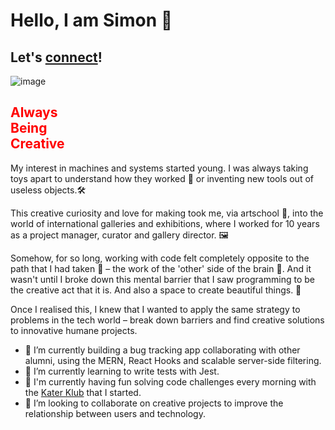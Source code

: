 # Hello, I am Simon 🤝

## Let's [connect](mailto:simongowing1@gmail.com?subject=Hello)!

![image](https://user-images.githubusercontent.com/76006710/116557093-68e61200-a8fe-11eb-93e7-c260e21f2eb0.png)

## <span style="color:red">Always</br>Being</br>Creative</span>

My interest in machines and systems started young. I was always taking toys apart to understand how they worked 🧰 or inventing new tools out of useless objects.🛠

This creative curiosity and love for making took me, via artschool 🎨, into the world of international galleries and exhibitions, where I worked for 10 years as a project manager, curator and gallery director. 🖼

Somehow, for so long, working with code felt completely opposite to the path that I had taken 👾 – the work of the 'other' side of the brain 🧠.  And it wasn't until I broke down this mental barrier that I saw programming to be the creative act that it is. And also a space to create beautiful things. 🍎

Once I realised this, I knew that I wanted to apply the same strategy to problems in the tech world – break down barriers and find creative solutions to innovative humane projects.

- 🔭 I’m currently building a bug tracking app collaborating with other alumni, using the MERN, React Hooks and scalable server-side filtering.
- 🌱 I’m currently learning to write tests with Jest.
- 👾 I'm currently having fun solving code challenges every morning with the [Kater Klub](https://github.com/simongowing1/Katas "Kater Klub repo") that I started.
- 👯 I’m looking to collaborate on creative projects to improve the relationship between users and technology.
